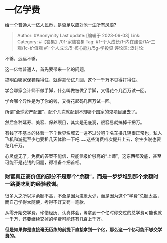 # 一亿学费
[给一个普通人一亿人民币，是否足以应对他一生所有风浪?](https://www.zhihu.com/question/604278812/answer/3057605239)

> Author: #Anonymity
> Last update: [编辑于 2023-06-03]
> Link:
> Category: #【答集】/01-家族答集
> Tag: #1-个人成长/1-内在建设/1A-三观/1c-价值观 #1-个人成长/5-核心能力/5g-学投资
> 评论区:
> 泛讨论:

不够，远远不够。

这一亿给普通人，首先要带来一亿的问题。

搞明白哪家保镖靠得住，就得拿命试几回，这个一千万不见得打得住。

学会哪家会计师不做手脚，什么叫做被做了手脚，又得花个几百万试一回。

学会哪个异性是为了你的钱，又得花起码几百万试一回。

所谓“全球资产配置”，配个几次就配到不知哪个国家的鬼项目里去了。

然后各种延寿、美容、保养项目，其实是无底洞，很容易就搞掉千把万。

有钱了不基本的体验一下？世界名城去一遍不过分吧？名车换几辆很正常也，私人飞机和游艇至少也要租几天体验一下吧……这些消费档次提升上去，余生少说也要花几千万。

心灵虚无了，免费的答案不能信，只能信报价够高的“上师”，这东西都没底，甚至可能不是花钱的问题，得准备个把首相。

### 财富真正高价值的部分不是那个“余额”，而是一步步堆到那个余额时一路要吃到的经验教训。 ###

很多人之所以净余额不高，不全是因为进账太少，而是因为这个“学费”总额太高，而自己学得太随便，考得不好又罚一笔款。

从零开始交学费，珍惜经历、认真体会，等拿到一个亿时你交过的总学费可能也就一千万，还要继续交掉的学费可能还有几百上千万。

**但是如果你是直接毫无历练的前提下直接拿到一个亿，那么这一个亿可能不够交学费的。**
